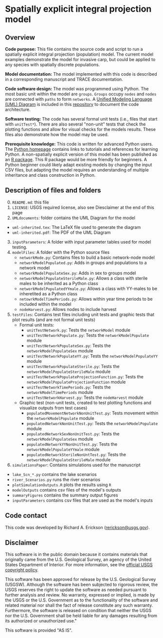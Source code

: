 # Spatially explicit integral projection model


## Overview 

**Code purpose:** This file contains the source code and script to run a spatially explicit integral projection (population) model. The current model examples demonstrate the model for invasive carp, but could be applied to any species with spatially discrete populations. 

**Model documentation:** The model implemented with this code is described in a corresponding manuscript and TRACE documentation. 

**Code software design:** The model was programmed using Python. 
The most basic unit within the model are `groups`. 
`Groups` occupy `nodes` and `nodes` are connected with `paths` to form `networks`. 
A [Unified Modeling Language (UML) Diagram](https://en.wikipedia.org/wiki/Unified_Modeling_Language) is included in this [repository](./UMLdocuments/) to document the code architecture.

**Software testing:** The code has several formal unit tests (i.e., files that start with `unitTest*`). 
There are also several "non-unit" tests that check the plotting functions and allow for visual checks for the models results. 
These files also demonstrate how the model may be used. 


**Prerequisite knowledge:** This code is written for advanced Python users. 
The [Python homepage](https://www.python.org/doc/) contains links to tutorials and references for learning Python. 
A non-spatially explicit version of this model has been published as an [R package](https://my.usgs.gov/bitbucket/projects/UMESC/repos/carpipm/browse).
This R package would be more friendly for beginners.
A Python beginner could likely adapt existing models by changing the input CSV files, but adapting the model requires an understanding of multiple inheritance and class construction in Python.

## Description of files and folders 

0. `README.md`: this file
1. `LICENSE`: USGS required license, also see Diesclaimer at the end of this page
2. `UMLdocuments`: folder contains the UML Diagram for the model
  - `uml-inherited.tex`: The LaTeX file used to generate the diagram
  - `uml-inherited.pdf`: The PDF of the UML Diagram
3. `inputParameters`: A folder with input parameter tables used for model testing. 
4. `modelFiles`: A folder with the Python source files
   - `networkMode.py`: Contains files to build a basic network-node model
   - `networkModelPopulated.py`: Adds in groups and populations to a network model
   - `networkModelPopulateSex.py`: Adds in sex to groups model 
   - `networkModelPopulateSterileMale.py`: Allows a class with sterile males to be inherited as a Python class 
   - `networkModelPopulatedYYmale.py`: Allows a class with YY-males to be inheretited as a Python class
   - `netowrkModelTimePeriods.py`: Allows within year time periods to be included within the model
   - `nodeHarvest.py`: Allows nodes to include harvest
5. `testFiles`: Contains test files including unit tests and graphic tests that plot results (and are not formal unit tests)
   - Formal unit tests:
     - `unitTestNetwork.py`: Tests the `networkModel` module
     - `unitTestNetworkPopulate.py`: Tests the `networkModelPopulate` module
     - `unitTestNetworkPopulateSex.py`: Tests the `networkModelPopulateSex` module
     - `unitTestNetworkPopulateYY.py`: Tests the `networkModelPopulateYY` module
     - `unitTestNetworkPopulateSterile.py`: Tests the `networkModelPopulateSterileMale` module
     - `unitTestNetworkPopulateProjectionFunction.py`: Tests the `networkModelPopulateProjectionFunction` module
     - `unitTestNetworkTimePeriods.py`: Tests the `networkModelTimePeriods` module
     - `unitTestNetworkHarvest.py`: Tests the `nodeHarvest` module
   - Graphic test (non-unit tests, created to test plotting functions and visualize outputs from test cases)
	 - `populatedMovementNetworkNonUnitTest.py`: Tests movement within the `networkModelPopulate` module
	 - `populatedNetworkNonUnitTest.py`: Tests the `networkModelPopulate` module
	 - `populatedNetworkSexNonUnitTest.py`: Tests the `networkModelPopulateSex` module
	 - `populatedNetworkYYNonUnitTest.py`: Tests the `networkModelPopulateYYmale` module
	 - `populatedNetworkSterileNonUntTest.py`: Tests the `networkModelPopulateSterileMale` module
6. `simulationsPaper`: Contains simulations used for the manuscript
  -  `lake_Scn_*.py` contains the lake scenarios
  -  `river_Scenarios.py` runs the river scenarios
  -  `plotSimulationOutputs.R` plots the results using `R`
  -  `modelOutputs` contains csv files of the model's outputs
  -  `summaryFigures` contains the summary output figures
  -  `inputParameters` contains csv files that are used as the model's inputs

## Code contact

This code was developed by Richard A. Erickson (rerickson@usgs.gov).

## Disclaimer

This software is in the public domain because it contains materials that originally came from the U.S. Geological Survey, an agency of the United States Department of Interior. For more information, see the [official USGS copyright policy](https://www2.usgs.gov/visual-id/credit_usgs.html#copyright/).


This software has been approved for release by the U.S. Geological Survey (USGSW). Although the software has been subjected to rigorous review, the USGS reserves the right to update the software as needed pursuant to further analysis and review. No warranty, expressed or implied, is made by the USGS or the U.S. Government as to the functionality of the software and related material nor shall the fact of release constitute any such warranty. Furthermore, the software is released on condition that neither the USGS nor the U.S. Government shall be held liable for any damages resulting from its authorized or unauthorized use."

This software is provided "AS IS".

